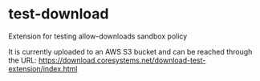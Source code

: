 # test-download
Extension for testing allow-downloads sandbox policy

It is currently uploaded to an AWS S3 bucket and can be reached through the URL: https://download.coresystems.net/download-test-extension/index.html